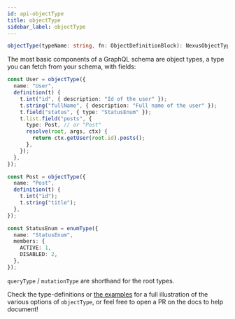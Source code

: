 ```yaml
---
id: api-objectType
title: objectType
sidebar_label: objectType
---
```


```ts
objectType(typeName: string, fn: ObjectDefinitionBlock): NexusObjectType
```

The most basic components of a GraphQL schema are object types, a type you can fetch from your schema, with fields:

```ts
const User = objectType({
  name: "User",
  definition(t) {
    t.int("id", { description: "Id of the user" });
    t.string("fullName", { description: "Full name of the user" });
    t.field("status", { type: "StatusEnum" });
    t.list.field("posts", {
      type: Post, // or "Post"
      resolve(root, args, ctx) {
        return ctx.getUser(root.id).posts();
      },
    });
  },
});

const Post = objectType({
  name: "Post",
  definition(t) {
    t.int("id");
    t.string("title");
  },
});

const StatusEnum = enumType({
  name: "StatusEnum",
  members: {
    ACTIVE: 1,
    DISABLED: 2,
  },
});
```

`queryType` / `mutationType` are shorthand for the root types.

Check the type-definitions or [the examples](https://github.com/graphql-nexus/schema/tree/develop/examples) for a full illustration of the various options of `objectType`, or feel free to open a PR on the docs to help document!
